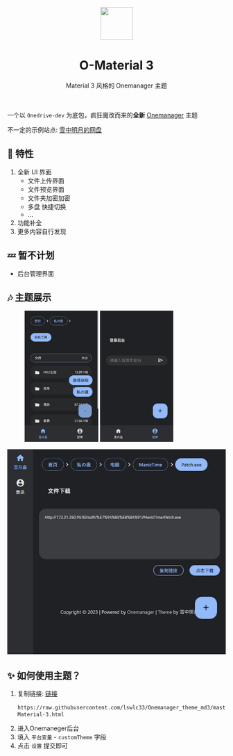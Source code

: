 <div align="center">
    <img src="https://www.gstatic.com/images/icons/material/apps/fonts/1x/catalog/v5/favicon.svg" style="width: 75px;height: 75px;">
    <h1>O-Material 3</h1>
    Material 3 风格的 Onemanager 主题
</div>
<br><br>

一个以 `Onedrive-dev` 为底包，疯狂魔改而来的**全新** [Onemanager](https://github.com/qkqpttgf/OneManager-php) 主题

不一定的示例站点: [雪中明月的网盘](https://pan.xn--fiqz59cpva341l.top/)


## 🎁 特性 
1. 全新 UI 界面
   - 文件上传界面
   - 文件预览界面
   - 文件夹加密加密
   - 多盘 快捷切换
   - ...
2. 功能补全
3. 更多内容自行发现

## 💤 暂不计划
- 后台管理界面

## 🎶 主题展示
<figure class="half">
    <img src="src/1.png" width="40%" alt="">
    <img src="src/2.png" width="40%" alt="">  
</figure>
<img src="src/3.jpeg" width="auto" alt="">

## ✨ 如何使用主题？
1. 复制链接: [链接](https://raw.githubusercontent.com/lswlc33/Onemanager_theme_md3/master/O-Material-3.html)
    ```
    https://raw.githubusercontent.com/lswlc33/Onemanager_theme_md3/master/O-Material-3.html
    ```
2. 进入Onemaneger后台  
3. 填入 `平台变量` - `customTheme` 字段  
4. 点击 `设置` 提交即可
